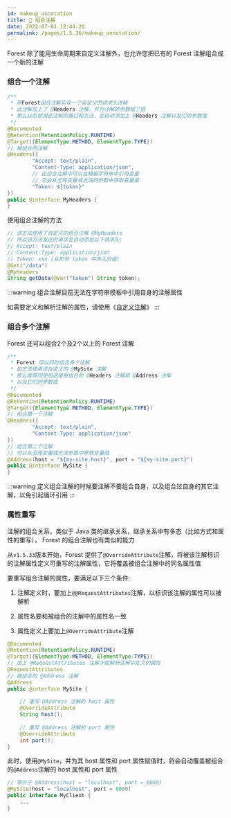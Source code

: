 ```yaml
---
id: makeup_annotation
title: 🍇 组合注解
date: 2022-07-01 12:44:20
permalink: /pages/1.5.36/makeup_annotation/
---
```


Forest 除了能用生命周期来自定义注解外，也允许您把已有的 Forest 注解组合成一个新的注解

### 组合一个注解

```java
/**
 * 用Forest组合注解实现一个自定义的请求头注解
 * 此注解加上了 @Headers 注解，并为注解的参数赋了值
 * 那么以后使用此注解的接口和方法，会自动添加上 @Headers 注解以及它的参数值
 */
@Documented
@Retention(RetentionPolicy.RUNTIME)
@Target({ElementType.METHOD, ElementType.TYPE})
// 被组合的注解
@Headers({
        "Accept: text/plain",
        "Content-Type: application/json",
        // 在组合注解中可以在模板字符串中引用变量
        // 它会从全局变量或方法的参数中获取变量值
        "Token: ${token}"
})
public @interface MyHeaders {
}
```

使用组合注解的方法

```java
// 该方法使用了自定义的组合注解 @MyHeaders
// 所以该方法发送的请求会自动添加以下请求头:
// Accept: text/plain
// Content-Type: application/json
// Token: xxx (从形参 token 中传入的值)
@Get("/data")
@MyHeaders
String getData(@Var("token") String token);
```

:::warning
组合注解目前无法在字符串模板中引用自身的注解属性

如需要定义和解析注解的属性，请使用《[自定义注解](/pages/1.5.36/custom_annotation/)》
:::


### 组合多个注解

Forest 还可以组合2个及2个以上的 Forest 注解

```java
/**
 * Forest 可以同时组合多个注解
 * 如方法使用该自定义的 @MySite 注解
 * 那么就等同使用这里被组合的 @Headers 注解和 @Address 注解
 * 以及它们的参数值
 */
@Documented
@Retention(RetentionPolicy.RUNTIME)
@Target({ElementType.METHOD, ElementType.TYPE})
// 组合第一个注解
@Headers({
        "Accept: text/plain",
        "Content-Type: application/json"
})
// 组合第二个注解
// 可以从全局变量或方法参数中获取变量值
@Address(host = "${my-site.host}", port = "${my-site.port}")
public @interface MySite {
}
```

:::warning
定义组合注解的时候要注解不要组合自身，以及组合过自身的其它注解，以免引起循环引用
:::


### 属性重写

注解的组合关系，类似于 Java 类的继承关系，继承关系中有多态（比如方式和属性的重写）， Forest 的组合注解也有类似的能力

从`v1.5.33`版本开始，Forest 提供了`@OverrideAttribute`注解，将被该注解标识的注解属性定义可重写的注解属性，它将覆盖被组合注解中的同名属性值

要重写组合注解的属性，要满足以下三个条件:

1. 注解定义时，要加上`@@RequestAttributes`注解，以标识该注解的属性可以被解析

2. 属性名要和被组合的注解中的属性名一致

3. 属性定义上要加上`@OverrideAttribute`注解

```java
@Documented
@Retention(RetentionPolicy.RUNTIME)
@Target({ElementType.METHOD, ElementType.TYPE})
// 加上 @RequestAttributes 注解才能解析注解中定义的属性
@RequestAttributes
// 被组合的 @Address 注解
@Address
public @interface MySite {
    
    // 重写 @Address 注解的 host 属性
    @OverrideAttribute
    String host();
    
    // 重写 @Address 注解的 port 属性
    @OverrideAttribute
    int port();
}
```

此时，使用`@MySite`，并为其 host 属性和 port 属性赋值时，将会自动覆盖被组合的`@Address`注解的 host 属性和 port 属性

```java
// 等价于 @Address(host = "localhost", port = 8080)
@MySite(host = "localhost", port = 8080)
public interface MyClient {
    ...
}
```
